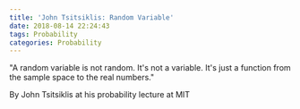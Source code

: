 ```yaml
---
title: 'John Tsitsiklis: Random Variable'
date: 2018-08-14 22:24:43
tags: Probability
categories: Probability
---
```


"A random variable is not random. It's not a variable. It's just a function from the sample space to the real numbers."


By John Tsitsiklis at his probability lecture at MIT
